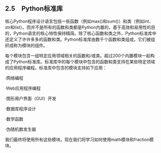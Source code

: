    

## 2.5　Python标准库

核心Python程序设计语言包括一些函数（例如max()和sum()）和类（例如int、str和list）。而并不是所有的函数和类都是Python内置的，基于高效和易用性的目的，Python语言的核心特性保持精简。除了核心函数和类之外，Python标准库中还定义了许许多多的函数和类。Python标准库由数千个函数和类组成，它们被组织成称为模块的组件。

每个模块包含一组特定应用领域相关的函数和/或类。超过200个内置模块一起构成了Python标准库。标准库中的每个模块中包含的函数和类支持在某些特定领域的应用程序编程。标准库中包含的模块支持如下应用：

·网络编程

·Web应用程序编程

·图形用户界面（GUI）开发

·数据库程序设计

·数学函数

·伪随机数发生器

我们最终将使用所有这些模块。现在我们将学习如何使用math模块和fraction模块。
